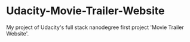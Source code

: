 # Udacity-Movie-Trailer-Website
My project of Udacity's full stack nanodegree first project 'Movie Trailer Website'.
